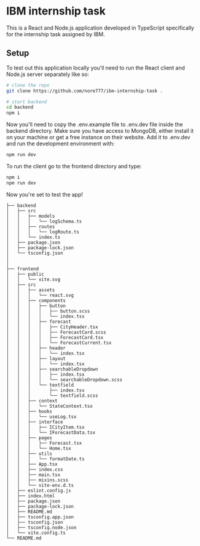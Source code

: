 # IBM internship task
This is a React and Node.js application developed in TypeScript specifically for the internship task assigned by IBM.

## Setup
To test out this application locally you'll need to run the React client and Node.js server separately like so:
```bash
# clone the repo
git clone https://github.com/nore777/ibm-internship-task .

# start backend
cd backend
npm i
```
Now you'll need to copy the .env.example file to .env.dev file inside the backend directory.
Make sure you have access to MongoDB, either install it on your machine or get a free instance 
on their website. Add it to .env.dev and run the development environment with:
```bash
npm run dev
```

To run the client go to the frontend directory and type:
```bash
npm i
npm run dev
```

Now you're set to test the app!

```
├── backend
│   ├── src
│   │   ├── models
│   │   │   └── logSchema.ts
│   │   ├── routes
│   │   │   └── logRoute.ts
│   │   └── index.ts
│   ├── package.json
│   ├── package-lock.json
│   └── tsconfig.json
│
│
├── frontend
│   ├── public
│   │   └── vite.svg
│   ├── src
│   │   ├── assets
│   │   │   └── react.svg
│   │   ├── components
│   │   │   ├── button
│   │   │   │   ├── button.scss
│   │   │   │   └── index.tsx
│   │   │   ├── forecast
│   │   │   │   ├── CityHeader.tsx
│   │   │   │   ├── ForecastCard.scss
│   │   │   │   ├── ForecastCard.tsx
│   │   │   │   └── ForecastCurrent.tsx
│   │   │   ├── header
│   │   │   │   └── index.tsx
│   │   │   ├── layout
│   │   │   │   └── index.tsx
│   │   │   ├── searchableDropdown
│   │   │   │   ├── index.tsx
│   │   │   │   └── searchableDropdown.scss
│   │   │   └── textfield
│   │   │       ├── index.tsx
│   │   │       └── textfield.scss
│   │   ├── context
│   │   │   └── StateContext.tsx
│   │   ├── hooks
│   │   │   └── useLog.tsx
│   │   ├── interface
│   │   │   ├── ICityItem.tsx
│   │   │   └── IForecastData.tsx
│   │   ├── pages
│   │   │   ├── Forecast.tsx
│   │   │   └── Home.tsx
│   │   ├── utils
│   │   │   └── formatDate.ts
│   │   ├── App.tsx
│   │   ├── index.css
│   │   ├── main.tsx
│   │   ├── mixins.scss
│   │   └── vite-env.d.ts
│   ├── eslint.config.js
│   ├── index.html
│   ├── package.json
│   ├── package-lock.json
│   ├── README.md
│   ├── tsconfig.app.json
│   ├── tsconfig.json
│   ├── tsconfig.node.json
│   └── vite.config.ts
└── README.md
```
